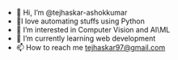 - 👋 Hi, I’m @tejhaskar-ashokkumar
- 👀I love automating stuffs using Python
- 👀 I’m interested in Computer Vision and AI\ML
- 🌱 I’m currently learning web development
- 📫 How to reach me tejhaskar97@gmail.com

<!---
tejhaskar-ashokkumar/tejhaskar-ashokkumar is a ✨ special ✨ repository because its `README.md` (this file) appears on your GitHub profile.
You can click the Preview link to take a look at your changes.
--->
